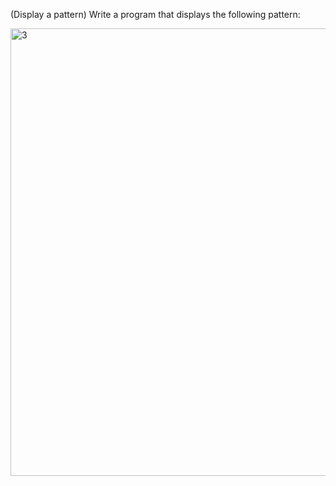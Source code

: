(Display a pattern) Write a program that displays the following pattern:

<img width="716" alt="3" src="https://user-images.githubusercontent.com/110309198/198851310-b1068753-d5fb-4aa7-b916-640ee5760123.png">
